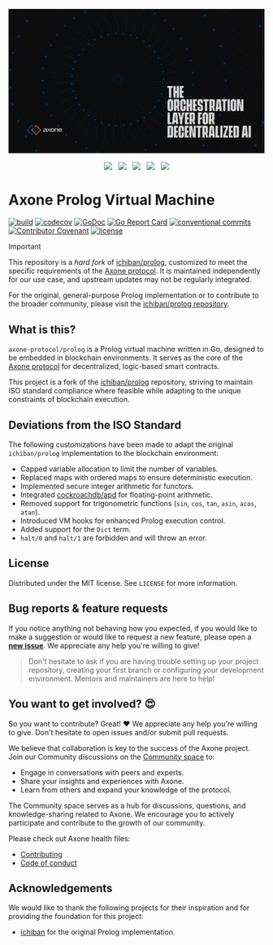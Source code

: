 [![axone github banner](https://raw.githubusercontent.com/axone-protocol/.github/main/profile/static/axone-banner.png)](https://axone.xyz)

<p align="center">
  <a href="https://discord.gg/axone"><img src="https://img.shields.io/badge/Discord-7289DA?style=for-the-badge&logo=discord&logoColor=white" /></a> &nbsp;
  <a href="https://www.linkedin.com/company/axone-protocol/"><img src="https://img.shields.io/badge/LinkedIn-0077B5?style=for-the-badge&logo=linkedin&logoColor=white" /></a> &nbsp;
  <a href="https://twitter.com/axonexyz"><img src="https://img.shields.io/badge/Twitter-1DA1F2?style=for-the-badge&logo=twitter&logoColor=white" /></a> &nbsp;
  <a href="https://blog.axone.xyz"><img src="https://img.shields.io/badge/Medium-12100E?style=for-the-badge&logo=medium&logoColor=white" /></a> &nbsp;
  <a href="https://www.youtube.com/channel/UCiOfcTaUyv2Szv4OQIepIvg"><img src="https://img.shields.io/badge/YouTube-FF0000?style=for-the-badge&logo=youtube&logoColor=white" /></a>
</p>

# Axone Prolog Virtual Machine

[![build](https://img.shields.io/github/actions/workflow/status/axone-protocol/prolog/go.yml?label=build&style=for-the-badge&logo=github)](https://github.com/axone-protocol/prolog/actions/workflows/go.yml)
[![codecov](https://img.shields.io/codecov/c/github/axone-protocol/prolog?style=for-the-badge&token=O3FJO5QDCA&logo=codecov)](https://codecov.io/gh/axone-protocol/prolog)
[![GoDoc](https://img.shields.io/badge/godoc-reference-5272B4.svg?style=for-the-badge&logo=go)](https://pkg.go.dev/github.com/axone-protocol/prolog)
[![Go Report Card](https://goreportcard.com/badge/github.com/axone-protocol/prolog?style=for-the-badge)](https://goreportcard.com/report/github.com/axone-protocol/prolog)
[![conventional commits](https://img.shields.io/badge/Conventional%20Commits-1.0.0-yellow.svg?style=for-the-badge&logo=conventionalcommits)](https://conventionalcommits.org)
[![Contributor Covenant](https://img.shields.io/badge/Contributor%20Covenant-2.1-4baaaa.svg?style=for-the-badge)](https://github.com/axone-protocol/.github/blob/main/CODE_OF_CONDUCT.md)
[![license](https://img.shields.io/github/license/axone-protocol/prolog.svg?label=License&style=for-the-badge)](https://opensource.org/license/mit)

> [!IMPORTANT]
> This repository is a _hard fork_ of [ichiban/prolog](https://github.com/ichiban/prolog), customized to meet the specific requirements of the [Axone protocol](https://github.com/axone-protocol). It is maintained independently for our use case, and upstream updates may not be regularly integrated.
>
> For the original, general-purpose Prolog implementation or to contribute to the broader community, please visit the [ichiban/prolog repository](https://github.com/ichiban/prolog).

## What is this?

`axone-protocol/prolog` is a Prolog virtual machine written in Go, designed to be embedded in blockchain environments.
It serves as the core of the [Axone protocol](https://axone.xyz) for decentralized, logic-based smart contracts.

This project is a fork of the [ichiban/prolog](https://github.com/ichiban/prolog) repository, striving to maintain
ISO standard compliance where feasible while adapting to the unique constraints of blockchain execution.

## Deviations from the ISO Standard

The following customizations have been made to adapt the original `ichiban/prolog` implementation to the blockchain environment:

- Capped variable allocation to limit the number of variables.
- Replaced maps with ordered maps to ensure deterministic execution.
- Implemented secure integer arithmetic for functors.
- Integrated [cockroachdb/apd](https://github.com/cockroachdb/apd) for floating-point arithmetic.
- Removed support for trigonometric functions (`sin`, `cos`, `tan`, `asin`, `acos`, `atan`).
- Introduced VM hooks for enhanced Prolog execution control.
- Added support for the `Dict` term.
- `halt/0` and `halt/1` are forbidden and will throw an error.

## License

Distributed under the MIT license. See `LICENSE` for more information.

## Bug reports & feature requests

If you notice anything not behaving how you expected, if you would like to make a suggestion or would like
to request a new feature, please open a [**new issue**](https://github.com/axone-protocol/axoned/issues/new/choose). We appreciate any help
you're willing to give!

> Don't hesitate to ask if you are having trouble setting up your project repository, creating your first branch or
> configuring your development environment. Mentors and maintainers are here to help!

## You want to get involved? 😍

So you want to contribute? Great! ❤️ We appreciate any help you're willing to give. Don't hesitate to open issues and/or
submit pull requests.

We believe that collaboration is key to the success of the Axone project. Join our Community discussions on the [Community space](https://github.com/orgs/axone-protocol/discussions) to:

- Engage in conversations with peers and experts.
- Share your insights and experiences with Axone.
- Learn from others and expand your knowledge of the protocol.

The Community space serves as a hub for discussions, questions, and knowledge-sharing related to Axone.
We encourage you to actively participate and contribute to the growth of our community.

Please check out Axone health files:

- [Contributing](https://github.com/axone-protocol/.github/blob/main/CONTRIBUTING.md)
- [Code of conduct](https://github.com/axone-protocol/.github/blob/main/CODE_OF_CONDUCT.md)

## Acknowledgements

We would like to thank the following projects for their inspiration and for providing the foundation for this project:

- [ichiban](https://github.com/ichiban) for the original Prolog implementation.
